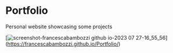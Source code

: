 # Portfolio
Personal website showcasing some projects

[![screenshot-francescabambozzi github io-2023 07 27-16_55_56](https://github.com/FrancescaBambozzi/Portfolio/assets/36923806/cc2629a1-b158-4ad9-b67a-042806940f40.png)]
(https://francescabambozzi.github.io/Portfolio/)
